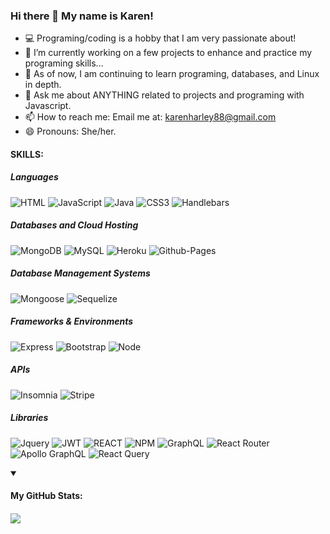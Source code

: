 ### Hi there 👋 My name is Karen!

- 💻 Programing/coding is a hobby that I am very passionate about!
- 🔭 I’m currently working on a few projects to enhance and practice my programing skills...
- 🌱 As of now, I am continuing to learn programing, databases, and Linux in depth.
- 💬 Ask me about ANYTHING related to projects and programing with Javascript.
- 📫 How to reach me: Email me at: karenharley88@gmail.com
- 😄 Pronouns: She/her.

#### SKILLS:
##### Languages
![HTML](https://img.shields.io/badge/HTML5-E34F26?style=for-the-badge&logo=html5&logoColor=white)
![JavaScript](https://img.shields.io/badge/JavaScript-323330?style=for-the-badge&logo=javascript&logoColor=F7DF1E)
![Java](https://img.shields.io/badge/java-%23ED8B00.svg?style=for-the-badge&logo=openjdk&logoColor=white)
![CSS3](https://img.shields.io/badge/css3-%231572B6.svg?style=for-the-badge&logo=css3&logoColor=white)
![Handlebars](https://img.shields.io/badge/Handlebars%20js-f0772b?style=for-the-badge&logo=handlebarsdotjs&logoColor=black)

##### Databases and Cloud Hosting
![MongoDB](https://img.shields.io/badge/MongoDB-4EA94B?style=for-the-badge&logo=mongodb&logoColor=white)
![MySQL](https://img.shields.io/badge/mysql-4479A1.svg?style=for-the-badge&logo=mysql&logoColor=white)
![Heroku](https://img.shields.io/badge/Heroku-430098.svg?style=for-the-badge&logo=Heroku&logoColor=white)
![Github-Pages](https://img.shields.io/badge/GitHub%20Pages-222222.svg?style=for-the-badge&logo=GitHub-Pages&logoColor=white)
##### Database Management Systems
![Mongoose](https://img.shields.io/badge/Mongoose-F04D35.svg?style=for-the-badge&logo=Mongoose&logoColor=white)
![Sequelize](https://img.shields.io/badge/Sequelize-52B0E7?style=for-the-badge&logo=Sequelize&logoColor=white)
##### Frameworks & Environments 
![Express](https://img.shields.io/badge/Express%20js-000000?style=for-the-badge&logo=express&logoColor=white)
![Bootstrap](https://img.shields.io/badge/Bootstrap-7952B3.svg?style=for-the-badge&logo=Bootstrap&logoColor=white)
![Node](https://img.shields.io/badge/Node%20js-339933?style=for-the-badge&logo=nodedotjs&logoColor=white)
##### APIs
![Insomnia](https://img.shields.io/badge/Insomnia-5849be?style=for-the-badge&logo=Insomnia&logoColor=whit)
![Stripe](https://img.shields.io/badge/Stripe-626CD9?style=for-the-badge&logo=Stripe&logoColor=white)
##### Libraries
![Jquery](https://img.shields.io/badge/jQuery-0769AD?style=for-the-badge&logo=jquery&logoColor=white)
![JWT](https://img.shields.io/badge/JWT-000000?style=for-the-badge&logo=JSON%20web%20tokens&logoColor=white)
![REACT](https://img.shields.io/badge/React-20232A?style=for-the-badge&logo=react&logoColor=61DAFB)
![NPM](https://img.shields.io/badge/npm-CB3837?style=for-the-badge&logo=npm&logoColor=white)
![GraphQL](https://img.shields.io/badge/GraphQl-E10098?style=for-the-badge&logo=graphql&logoColor=white)
![React Router](https://img.shields.io/badge/React_Router-CA4245?style=for-the-badge&logo=react-router&logoColor=white)
![Apollo GraphQL](https://img.shields.io/badge/Apollo%20GraphQL-311C87?&style=for-the-badge&logo=Apollo%20GraphQL&logoColor=white)
![React Query](https://img.shields.io/badge/React_Query-FF4154?style=for-the-badge&logo=ReactQuery&logoColor=white)

<details open>
  <summary><h4>My GitHub Stats:<h4></summary>
  <picture>
  <source
    srcset="https://github-readme-stats.vercel.app/api?username=karenHarley&show_icons=true&theme=dark"
    media="(prefers-color-scheme: dark)"
  />
  <source
    srcset="https://github-readme-stats.vercel.app/api?username=karenHarley&show_icons=true"
    media="(prefers-color-scheme: light), (prefers-color-scheme: no-preference)"
  />
  <img src="https://github-readme-stats.vercel.app/api?username=karenHarley&show_icons=true" />
</picture>
</details>

<!--
**KarenHarley/KarenHarley** is a ✨ _special_ ✨ repository because its `README.md` (this file) appears on your GitHub profile.

Here are some ideas to get you started:

- 🔭 I’m currently working on ...
- 🌱 I’m currently learning ...
- 👯 I’m looking to collaborate on ...
- 🤔 I’m looking for help with ...
- 💬 Ask me about ...
- 📫 How to reach me: ...
- 😄 Pronouns: ...
- ⚡ Fun fact: ...


[![Anurag's GitHub stats](https://github-readme-stats.vercel.app/api?username=KarenHarley&hide=contribs,prs)](https://github.com/KarenHarley/github-readme-stats)
-->

